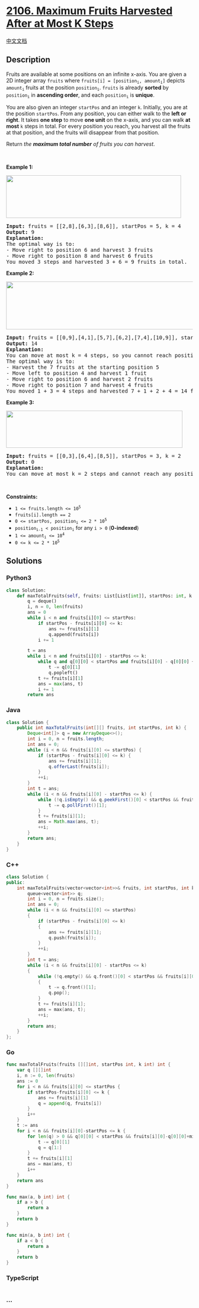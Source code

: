 # [2106. Maximum Fruits Harvested After at Most K Steps](https://leetcode.com/problems/maximum-fruits-harvested-after-at-most-k-steps)

[中文文档](/solution/2100-2199/2106.Maximum%20Fruits%20Harvested%20After%20at%20Most%20K%20Steps/README.md)

## Description

<p>Fruits are available at some positions on an infinite x-axis. You are given a 2D integer array <code>fruits</code> where <code>fruits[i] = [position<sub>i</sub>, amount<sub>i</sub>]</code> depicts <code>amount<sub>i</sub></code> fruits at the position <code>position<sub>i</sub></code>. <code>fruits</code> is already <strong>sorted</strong> by <code>position<sub>i</sub></code> in <strong>ascending order</strong>, and each <code>position<sub>i</sub></code> is <strong>unique</strong>.</p>

<p>You are also given an integer <code>startPos</code> and an integer <code>k</code>. Initially, you are at the position <code>startPos</code>. From any position, you can either walk to the <strong>left or right</strong>. It takes <strong>one step</strong> to move <strong>one unit</strong> on the x-axis, and you can walk <strong>at most</strong> <code>k</code> steps in total. For every position you reach, you harvest all the fruits at that position, and the fruits will disappear from that position.</p>

<p>Return <em>the <strong>maximum total number</strong> of fruits you can harvest</em>.</p>

<p>&nbsp;</p>
<p><strong>Example 1:</strong></p>
<img alt="" src="https://cdn.jsdelivr.net/gh/doocs/leetcode@main/solution/2100-2199/2106.Maximum%20Fruits%20Harvested%20After%20at%20Most%20K%20Steps/images/1.png" style="width: 472px; height: 115px;" />
<pre>
<strong>Input:</strong> fruits = [[2,8],[6,3],[8,6]], startPos = 5, k = 4
<strong>Output:</strong> 9
<strong>Explanation:</strong> 
The optimal way is to:
- Move right to position 6 and harvest 3 fruits
- Move right to position 8 and harvest 6 fruits
You moved 3 steps and harvested 3 + 6 = 9 fruits in total.
</pre>

<p><strong>Example 2:</strong></p>
<img alt="" src="https://cdn.jsdelivr.net/gh/doocs/leetcode@main/solution/2100-2199/2106.Maximum%20Fruits%20Harvested%20After%20at%20Most%20K%20Steps/images/2.png" style="width: 512px; height: 129px;" />
<pre>
<strong>Input:</strong> fruits = [[0,9],[4,1],[5,7],[6,2],[7,4],[10,9]], startPos = 5, k = 4
<strong>Output:</strong> 14
<strong>Explanation:</strong> 
You can move at most k = 4 steps, so you cannot reach position 0 nor 10.
The optimal way is to:
- Harvest the 7 fruits at the starting position 5
- Move left to position 4 and harvest 1 fruit
- Move right to position 6 and harvest 2 fruits
- Move right to position 7 and harvest 4 fruits
You moved 1 + 3 = 4 steps and harvested 7 + 1 + 2 + 4 = 14 fruits in total.
</pre>

<p><strong>Example 3:</strong></p>
<img alt="" src="https://cdn.jsdelivr.net/gh/doocs/leetcode@main/solution/2100-2199/2106.Maximum%20Fruits%20Harvested%20After%20at%20Most%20K%20Steps/images/3.png" style="width: 476px; height: 100px;" />
<pre>
<strong>Input:</strong> fruits = [[0,3],[6,4],[8,5]], startPos = 3, k = 2
<strong>Output:</strong> 0
<strong>Explanation:</strong>
You can move at most k = 2 steps and cannot reach any position with fruits.
</pre>

<p>&nbsp;</p>
<p><strong>Constraints:</strong></p>

<ul>
	<li><code>1 &lt;= fruits.length &lt;= 10<sup>5</sup></code></li>
	<li><code>fruits[i].length == 2</code></li>
	<li><code>0 &lt;= startPos, position<sub>i</sub> &lt;= 2 * 10<sup>5</sup></code></li>
	<li><code>position<sub>i-1</sub> &lt; position<sub>i</sub></code> for any <code>i &gt; 0</code>&nbsp;(<strong>0-indexed</strong>)</li>
	<li><code>1 &lt;= amount<sub>i</sub> &lt;= 10<sup>4</sup></code></li>
	<li><code>0 &lt;= k &lt;= 2 * 10<sup>5</sup></code></li>
</ul>

## Solutions

<!-- tabs:start -->

### **Python3**

```python
class Solution:
    def maxTotalFruits(self, fruits: List[List[int]], startPos: int, k: int) -> int:
        q = deque()
        i, n = 0, len(fruits)
        ans = 0
        while i < n and fruits[i][0] <= startPos:
            if startPos - fruits[i][0] <= k:
                ans += fruits[i][1]
                q.append(fruits[i])
            i += 1

        t = ans
        while i < n and fruits[i][0] - startPos <= k:
            while q and q[0][0] < startPos and fruits[i][0] - q[0][0] + min(startPos - q[0][0], fruits[i][0] - startPos) > k:
                t -= q[0][1]
                q.popleft()
            t += fruits[i][1]
            ans = max(ans, t)
            i += 1
        return ans
```

### **Java**

```java
class Solution {
    public int maxTotalFruits(int[][] fruits, int startPos, int k) {
        Deque<int[]> q = new ArrayDeque<>();
        int i = 0, n = fruits.length;
        int ans = 0;
        while (i < n && fruits[i][0] <= startPos) {
            if (startPos - fruits[i][0] <= k) {
                ans += fruits[i][1];
                q.offerLast(fruits[i]);
            }
            ++i;
        }
        int t = ans;
        while (i < n && fruits[i][0] - startPos <= k) {
            while (!q.isEmpty() && q.peekFirst()[0] < startPos && fruits[i][0] - q.peekFirst()[0] + Math.min(startPos - q.peekFirst()[0], fruits[i][0] - startPos) > k) {
                t -= q.pollFirst()[1];
            }
            t += fruits[i][1];
            ans = Math.max(ans, t);
            ++i;
        }
        return ans;
    }
}
```

### **C++**

```cpp
class Solution {
public:
    int maxTotalFruits(vector<vector<int>>& fruits, int startPos, int k) {
        queue<vector<int>> q;
        int i = 0, n = fruits.size();
        int ans = 0;
        while (i < n && fruits[i][0] <= startPos)
        {
            if (startPos - fruits[i][0] <= k)
            {
                ans += fruits[i][1];
                q.push(fruits[i]);
            }
            ++i;
        }
        int t = ans;
        while (i < n && fruits[i][0] - startPos <= k)
        {
            while (!q.empty() && q.front()[0] < startPos && fruits[i][0] - q.front()[0] + min(startPos - q.front()[0], fruits[i][0] - startPos) > k)
            {
                t -= q.front()[1];
                q.pop();
            }
            t += fruits[i][1];
            ans = max(ans, t);
            ++i;
        }
        return ans;
    }
};
```

### **Go**

```go
func maxTotalFruits(fruits [][]int, startPos int, k int) int {
	var q [][]int
	i, n := 0, len(fruits)
	ans := 0
	for i < n && fruits[i][0] <= startPos {
		if startPos-fruits[i][0] <= k {
			ans += fruits[i][1]
			q = append(q, fruits[i])
		}
		i++
	}
	t := ans
	for i < n && fruits[i][0]-startPos <= k {
		for len(q) > 0 && q[0][0] < startPos && fruits[i][0]-q[0][0]+min(startPos-q[0][0], fruits[i][0]-startPos) > k {
			t -= q[0][1]
			q = q[1:]
		}
		t += fruits[i][1]
		ans = max(ans, t)
		i++
	}
	return ans
}

func max(a, b int) int {
	if a > b {
		return a
	}
	return b
}

func min(a, b int) int {
	if a < b {
		return a
	}
	return b
}
```

### **TypeScript**

```ts

```

### **...**

```

```

<!-- tabs:end -->
